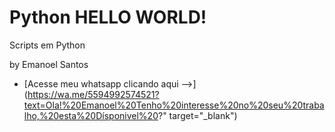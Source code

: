 # Python HELLO WORLD! 
 Scripts em Python

by Emanoel Santos

* [Acesse meu whatsapp clicando aqui -->](https://wa.me/5594992574521?text=Ola!%20Emanoel%20Tenho%20interesse%20no%20seu%20trabalho,%20esta%20Dísponivel%20?" target="_blank")
